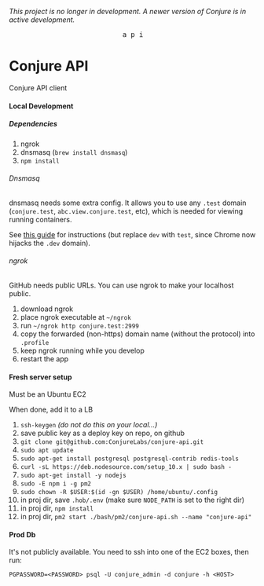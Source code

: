 *This project is no longer in development. A newer version of Conjure is in active development.*

<p align="center">
  <kbd>a p i</kbd>
</p>

# Conjure API

Conjure API client

#### Local Development

##### Dependencies

1. ngrok
2. dnsmasq (`brew install dnsmasq`)
3. `npm install`

###### Dnsmasq

dnsmasq needs some extra config. It allows you to use any `.test` domain (`conjure.test`, `abc.view.conjure.test`, etc), which is needed for viewing running containers.

See [this guide](https://passingcuriosity.com/2013/dnsmasq-dev-osx/) for instructions (but replace `dev` with `test`, since Chrome now hijacks the `.dev` domain).

###### ngrok

GitHub needs public URLs. You can use ngrok to make your localhost public.

1. download ngrok
2. place ngrok executable at `~/ngrok`
3. run `~/ngrok http conjure.test:2999`
4. copy the forwarded (non-https) domain name (without the protocol) into `.profile`
5. keep ngrok running while you develop
6. restart the app

#### Fresh server setup

Must be an Ubuntu EC2

When done, add it to a LB

1. `ssh-keygen` _(do not do this on your local...)_
2. save public key as a deploy key on repo, on github
3. `git clone git@github.com:ConjureLabs/conjure-api.git`
4. `sudo apt update`
5. `sudo apt-get install postgresql postgresql-contrib redis-tools`
6. `curl -sL https://deb.nodesource.com/setup_10.x | sudo bash -`
7. `sudo apt-get install -y nodejs`
8. `sudo -E npm i -g pm2`
9. `sudo chown -R $USER:$(id -gn $USER) /home/ubuntu/.config `
10. in proj dir, save `.hob/.env` (make sure `NODE_PATH` is set to the right dir)
11. in proj dir, `npm install`
12. in proj dir, `pm2 start ./bash/pm2/conjure-api.sh --name "conjure-api"`

#### Prod Db

It's not publicly available. You need to ssh into one of the EC2 boxes, then run:

`PGPASSWORD=<PASSWORD> psql -U conjure_admin -d conjure -h <HOST>`
